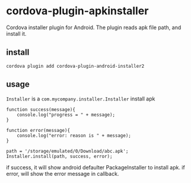# cordova-plugin-apkinstaller
Cordova installer plugin for Android. The plugin reads apk file path, and install it.

## install
```
cordova plugin add cordova-plugin-android-installer2
```

## usage
``Installer`` is a ``com.mycompany.installer.Installer`` install apk
```
function success(message){
    console.log("progress = " + message);
}

function error(message){
    console.log("error: reason is " + message);
}

path = '/storage/emulated/0/Download/abc.apk';
Installer.install(path, success, error);
```
if success, it will show android defaulter PackageInstaller to install apk.
if error, will show the error message in callback.